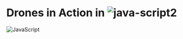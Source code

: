 # Drones in Action in ![java-script2](https://user-images.githubusercontent.com/32045473/150615115-c2dc01e4-9305-45cd-8509-363b99b22c47.png)

![JavaScript](https://user-images.githubusercontent.com/32045473/150614877-330ef2c9-9c13-4b91-92c5-883a1b5254f2.png)
